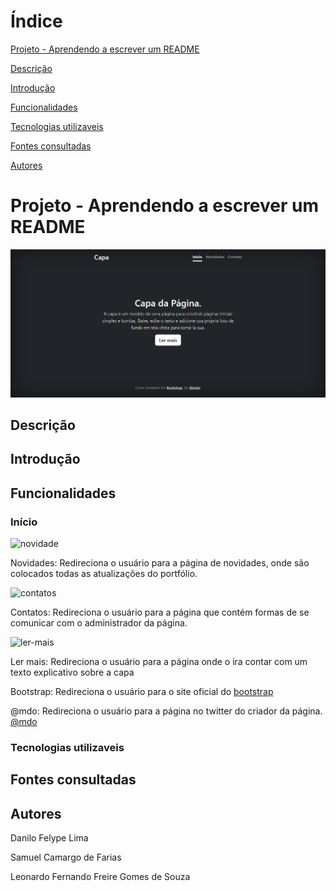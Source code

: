 # Índice

[Projeto - Aprendendo a escrever um README](#projeto---aprendendo-a-escrever-um-readme)

[Descrição](#descri%C3%A7%C3%A3o)

[Introdução](#introdu%C3%A7%C3%A3o)

[Funcionalidades](#funcionalidades)

[Tecnologias utilizaveis](#tecnologias-utilizaveis)

[Fontes consultadas](#fontes-consultadas)

[Autores](#autores)

# Projeto - Aprendendo a escrever um README

![image info](img/capa.png)

## Descrição

## Introdução

## Funcionalidades

### Início

![novidade](img/novidade.png)

Novidades: Redireciona o usuário para a página de novidades, onde são colocados todas as atualizações do portfólio.

![contatos](img/contato.png)

Contatos: Redireciona o usuário para a página que contém formas de se comunicar com o administrador da página.

![ler-mais](img/lermais.png)

Ler mais: Redireciona o usuário para a página onde o ira contar com um texto explicativo sobre a capa

Bootstrap: Redireciona o usuário para o site oficial do [bootstrap](https://getbootstrap.com/)

@mdo: Redireciona o usuário para a página no twitter do criador da página. [@mdo](https://twitter.com/mdo)

### Tecnologias utilizaveis

## Fontes consultadas 

## Autores

Danilo Felype Lima

Samuel Camargo de Farias

Leonardo Fernando Freire Gomes de Souza